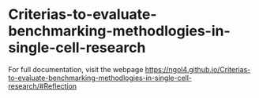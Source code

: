 # Criterias-to-evaluate-benchmarking-methodlogies-in-single-cell-research

For full documentation, visit the webpage https://ngol4.github.io/Criterias-to-evaluate-benchmarking-methodlogies-in-single-cell-research/#Reflection
